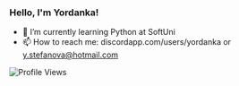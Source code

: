 ### Hello, I'm Yordanka!

- 🌱 I’m currently learning Python at SoftUni
- 📫 How to reach me: discordapp.com/users/yordanka or y.stefanova@hotmail.com

![Profile Views](https://komarev.com/ghpvc/?username=ystefanova5&label=Profile%20views&color=0e75b6&style=flat)
